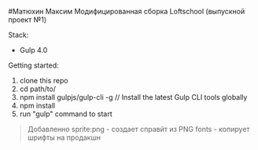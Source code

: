 #Матюхин Максим
Модифицированная сборка Loftschool (выпускной проект №1) 

Stack:
 - Gulp 4.0
 
Getting started:

1. clone this repo
2. cd path/to/
3. npm install gulpjs/gulp-cli -g  // Install the latest Gulp CLI tools globally
4. npm install
6. run "gulp" command to start

>Добавленно
sprite:png - создает справйт из PNG
fonts - копирует шрифты на продакшн